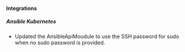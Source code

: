 
#### Integrations

##### Ansible Kubernetes

- Updated the AnsibleApiMoudule to use the SSH password for sudo when no sudo password is provided.
